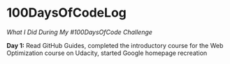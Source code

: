 # 100DaysOfCodeLog
*What I Did During My #100DaysOfCode Challenge*

**Day 1:** Read GitHub Guides, completed the introductory course for the Web Optimization course on Udacity, started Google homepage recreation
